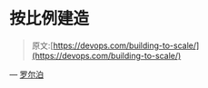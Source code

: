 # 按比例建造

> 原文:[https://devops.com/building-to-scale/](https://devops.com/building-to-scale/)

— [罗尔泊](https://devops.com/author/breselman/)